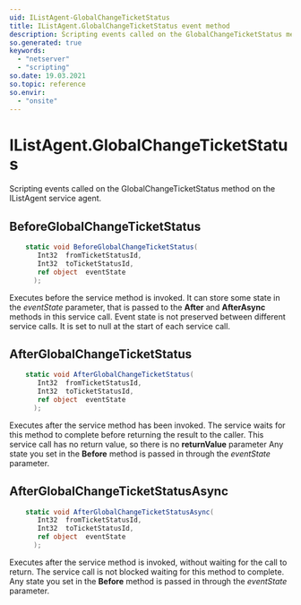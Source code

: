 ```yaml
---
uid: IListAgent-GlobalChangeTicketStatus
title: IListAgent.GlobalChangeTicketStatus event method
description: Scripting events called on the GlobalChangeTicketStatus method on the IListAgent service agent.
so.generated: true
keywords:
  - "netserver"
  - "scripting"
so.date: 19.03.2021
so.topic: reference
so.envir:
  - "onsite"
---
```

# IListAgent.GlobalChangeTicketStatus

Scripting events called on the <see cref='M:SuperOffice.CRM.Services.IListAgent.GlobalChangeTicketStatus'>GlobalChangeTicketStatus</see> method on the <see cref='IListAgent'>IListAgent</see>  service agent.

## BeforeGlobalChangeTicketStatus
```cs
    static void BeforeGlobalChangeTicketStatus(
       Int32  fromTicketStatusId,
       Int32  toTicketStatusId,
       ref object  eventState
      );
```
Executes before the service method is invoked.
It can store some state in the *eventState* parameter, that is passed to the **After** and **AfterAsync** methods in this service call.
Event state is not preserved between different service calls. It is set to null at the start of each service call.
## AfterGlobalChangeTicketStatus
```cs
    static void AfterGlobalChangeTicketStatus(
       Int32  fromTicketStatusId,
       Int32  toTicketStatusId,
       ref object  eventState
      );
```
Executes after the service method has been invoked. The service waits for this method to complete before returning the result to the caller.
This service call has no return value, so there is no **returnValue** parameter
Any state you set in the **Before** method is passed in through the *eventState* parameter.
## AfterGlobalChangeTicketStatusAsync
```cs
    static void AfterGlobalChangeTicketStatusAsync(
       Int32  fromTicketStatusId,
       Int32  toTicketStatusId,
       ref object  eventState
      );
```
Executes after the service method is invoked, without waiting for the call to return.
The service call is not blocked waiting for this method to complete.
Any state you set in the **Before** method is passed in through the *eventState* parameter.

